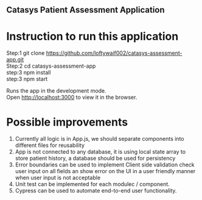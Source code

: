 ## Catasys Patient Assessment Application

# Instruction to run this application

Step:1 git clone https://github.com/loftywaif002/catasys-assessment-app.git<br />
Step:2 cd catasys-assessment-app<br />
step:3 npm install<br />
step:3 npm start<br />

Runs the app in the development mode.<br />
Open [http://localhost:3000](http://localhost:3000) to view it in the browser.

# Possible improvements

1. Currently all logic is in App.js, we should separate components into different files for reusability<br />
2. App is not connected to any database, it is using local state array to store patient history, a database should be used for persistency<br />
3. Error boundaries can be used to implement Client side validation check user input on all fields an show error on the UI in a user friendly manner when user input is not acceptable<br />
4. Unit test can be implemented for each modulec / component.<br />
5. Cypress can be used to automate end-to-end user functionality.<br />
